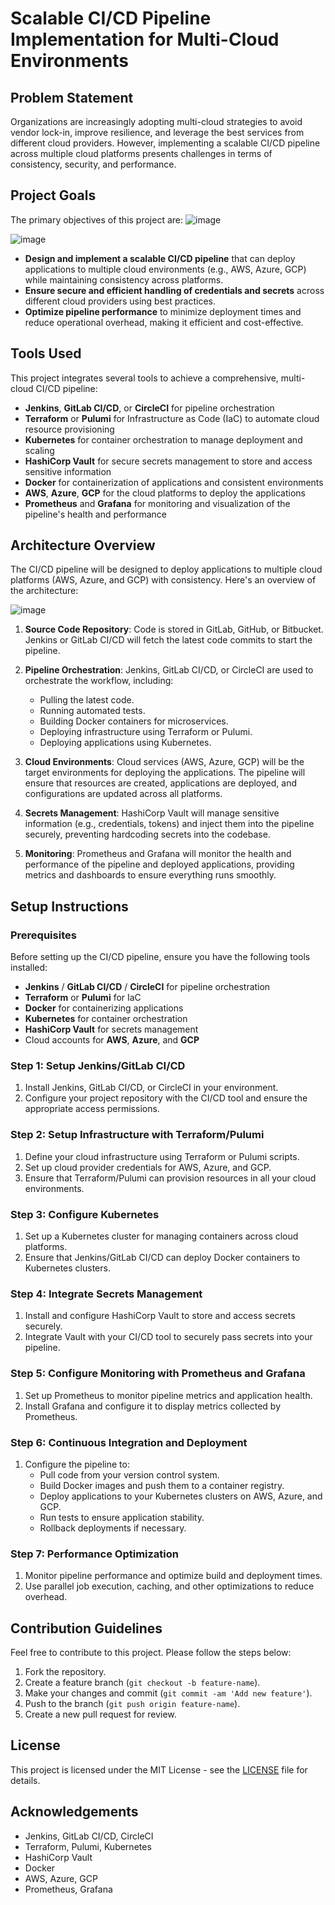 # Scalable CI/CD Pipeline Implementation for Multi-Cloud Environments

## Problem Statement
Organizations are increasingly adopting multi-cloud strategies to avoid vendor lock-in, improve resilience, and leverage the best services from different cloud providers. However, implementing a scalable CI/CD pipeline across multiple cloud platforms presents challenges in terms of consistency, security, and performance.

## Project Goals
The primary objectives of this project are:
![image](https://github.com/user-attachments/assets/a289d2b7-032e-4d75-9917-c8a4e592afe3)

![image](https://github.com/user-attachments/assets/2239bfc3-e4b5-4de7-a0b4-7cb635200264)

- **Design and implement a scalable CI/CD pipeline** that can deploy applications to multiple cloud environments (e.g., AWS, Azure, GCP) while maintaining consistency across platforms.
- **Ensure secure and efficient handling of credentials and secrets** across different cloud providers using best practices.
- **Optimize pipeline performance** to minimize deployment times and reduce operational overhead, making it efficient and cost-effective.

## Tools Used
This project integrates several tools to achieve a comprehensive, multi-cloud CI/CD pipeline:

- **Jenkins**, **GitLab CI/CD**, or **CircleCI** for pipeline orchestration
- **Terraform** or **Pulumi** for Infrastructure as Code (IaC) to automate cloud resource provisioning
- **Kubernetes** for container orchestration to manage deployment and scaling
- **HashiCorp Vault** for secure secrets management to store and access sensitive information
- **Docker** for containerization of applications and consistent environments
- **AWS**, **Azure**, **GCP** for the cloud platforms to deploy the applications
- **Prometheus** and **Grafana** for monitoring and visualization of the pipeline's health and performance

## Architecture Overview
The CI/CD pipeline will be designed to deploy applications to multiple cloud platforms (AWS, Azure, and GCP) with consistency. Here's an overview of the architecture:

![image](https://github.com/user-attachments/assets/23364e9f-5ecb-4a03-8bae-b451087ba6f2)

1. **Source Code Repository**: Code is stored in GitLab, GitHub, or Bitbucket. Jenkins or GitLab CI/CD will fetch the latest code commits to start the pipeline.

2. **Pipeline Orchestration**: Jenkins, GitLab CI/CD, or CircleCI are used to orchestrate the workflow, including:
   - Pulling the latest code.
   - Running automated tests.
   - Building Docker containers for microservices.
   - Deploying infrastructure using Terraform or Pulumi.
   - Deploying applications using Kubernetes.

3. **Cloud Environments**: Cloud services (AWS, Azure, GCP) will be the target environments for deploying the applications. The pipeline will ensure that resources are created, applications are deployed, and configurations are updated across all platforms.

4. **Secrets Management**: HashiCorp Vault will manage sensitive information (e.g., credentials, tokens) and inject them into the pipeline securely, preventing hardcoding secrets into the codebase.

5. **Monitoring**: Prometheus and Grafana will monitor the health and performance of the pipeline and deployed applications, providing metrics and dashboards to ensure everything runs smoothly.

## Setup Instructions

### Prerequisites
Before setting up the CI/CD pipeline, ensure you have the following tools installed:

- **Jenkins** / **GitLab CI/CD** / **CircleCI** for pipeline orchestration
- **Terraform** or **Pulumi** for IaC
- **Docker** for containerizing applications
- **Kubernetes** for container orchestration
- **HashiCorp Vault** for secrets management
- Cloud accounts for **AWS**, **Azure**, and **GCP**

### Step 1: Setup Jenkins/GitLab CI/CD
1. Install Jenkins, GitLab CI/CD, or CircleCI in your environment.
2. Configure your project repository with the CI/CD tool and ensure the appropriate access permissions.

### Step 2: Setup Infrastructure with Terraform/Pulumi
1. Define your cloud infrastructure using Terraform or Pulumi scripts.
2. Set up cloud provider credentials for AWS, Azure, and GCP.
3. Ensure that Terraform/Pulumi can provision resources in all your cloud environments.

### Step 3: Configure Kubernetes
1. Set up a Kubernetes cluster for managing containers across cloud platforms.
2. Ensure that Jenkins/GitLab CI/CD can deploy Docker containers to Kubernetes clusters.

### Step 4: Integrate Secrets Management
1. Install and configure HashiCorp Vault to store and access secrets securely.
2. Integrate Vault with your CI/CD tool to securely pass secrets into your pipeline.

### Step 5: Configure Monitoring with Prometheus and Grafana
1. Set up Prometheus to monitor pipeline metrics and application health.
2. Install Grafana and configure it to display metrics collected by Prometheus.

### Step 6: Continuous Integration and Deployment
1. Configure the pipeline to:
   - Pull code from your version control system.
   - Build Docker images and push them to a container registry.
   - Deploy applications to your Kubernetes clusters on AWS, Azure, and GCP.
   - Run tests to ensure application stability.
   - Rollback deployments if necessary.

### Step 7: Performance Optimization
1. Monitor pipeline performance and optimize build and deployment times.
2. Use parallel job execution, caching, and other optimizations to reduce overhead.

## Contribution Guidelines
Feel free to contribute to this project. Please follow the steps below:

1. Fork the repository.
2. Create a feature branch (`git checkout -b feature-name`).
3. Make your changes and commit (`git commit -am 'Add new feature'`).
4. Push to the branch (`git push origin feature-name`).
5. Create a new pull request for review.

## License
This project is licensed under the MIT License - see the [LICENSE](LICENSE) file for details.

## Acknowledgements
- Jenkins, GitLab CI/CD, CircleCI
- Terraform, Pulumi, Kubernetes
- HashiCorp Vault
- Docker
- AWS, Azure, GCP
- Prometheus, Grafana
